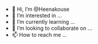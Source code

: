 - 👋 Hi, I’m @Heenakouse
- 👀 I’m interested in ...
- 🌱 I’m currently learning ...
- 💞️ I’m looking to collaborate on ...
- 📫 How to reach me ...

<!---
Heenakouse/Heenakouse is a ✨ special ✨ repository because its `README.md` (this file) appears on your GitHub profile.
You can click the Preview link to take a look at your changes.
--->
